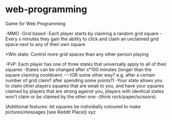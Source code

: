 # web-programming
Game for Web Programming

-MMO
-Grid based
-Each player starts by claiming a random grid square
-Every x minutes they gain the ability to click and claim an unclaimed grid space next to any of their own square

*Win state: Control more grid spaces than any other person playing

-PvP: Each player has one of three states that universally apply to all of their squares 
-States can be changed after x*100 minutes (longer than the square claiming cooldown)
---(OR some other way? e.g. after a certain number of grid claim? after spending some points?)
-Your state allows you to claim other players squares that are weak to you, 
  and have your squares claimed by players that are strong against you,
  players with identical states won't claim or be claimed by the other one
-(think rock/paper/scissors)

(Additional features: let squares be individially coloured to make pictures/messages [see Reddit Place])
xyz
